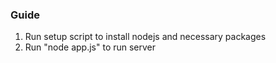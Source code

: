 ### Guide

1. Run setup script to install nodejs and necessary packages
2. Run "node app.js" to run server

